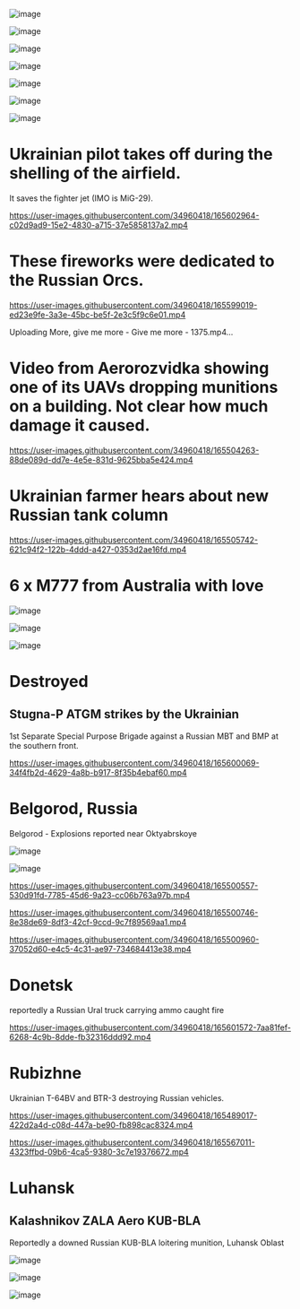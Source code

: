 ![image](https://user-images.githubusercontent.com/34960418/165503055-49660fe1-5c08-4ee6-bead-e3ef78df5f70.png)

![image](https://user-images.githubusercontent.com/34960418/165502987-b16cecb1-9bcc-40d9-bf9c-08f22d28530e.png)

![image](https://user-images.githubusercontent.com/34960418/165600858-81e1a952-ad25-4adf-9cfe-29d0911cfee5.png)

![image](https://user-images.githubusercontent.com/34960418/165502339-72466a5c-3448-4549-8dc7-65cfce7c0d1a.png)

![image](https://user-images.githubusercontent.com/34960418/165502360-3c1da4d6-15f8-4c59-9a0a-ffa417de5fc4.png)

![image](https://user-images.githubusercontent.com/34960418/165502375-38381907-c34b-46d8-a169-8c47c1a0736c.png)

![image](https://user-images.githubusercontent.com/34960418/165502393-5317398f-2458-437f-b34a-ed4f2d58c216.png)


# Ukrainian pilot takes off during the shelling of the airfield.

It saves the fighter jet (IMO is MiG-29).

https://user-images.githubusercontent.com/34960418/165602964-c02d9ad9-15e2-4830-a715-37e5858137a2.mp4


# These fireworks were dedicated to the Russian Orcs.

https://user-images.githubusercontent.com/34960418/165599019-ed23e9fe-3a3e-45bc-be5f-2e3c5f9c6e01.mp4

Uploading More, give me more - Give me more - 1375.mp4…


# Video from Aerorozvidka showing one of its UAVs dropping munitions on a building. Not clear how much damage it caused. 

https://user-images.githubusercontent.com/34960418/165504263-88de089d-dd7e-4e5e-831d-9625bba5e424.mp4


# Ukrainian farmer hears about new Russian tank column

https://user-images.githubusercontent.com/34960418/165505742-621c94f2-122b-4ddd-a427-0353d2ae16fd.mp4


# 6 x M777 from Australia with love

![image](https://user-images.githubusercontent.com/34960418/165488752-ed525c84-ed5c-41e6-ae45-cd3a14a477c5.png)

![image](https://user-images.githubusercontent.com/34960418/165488768-750056e3-c8b6-47cc-a6bb-f5b557c6cfe6.png)

![image](https://user-images.githubusercontent.com/34960418/165488785-65db8309-8235-4d53-88e4-13c25fe58a23.png)


# Destroyed

## Stugna-P ATGM strikes by the Ukrainian 

1st Separate Special Purpose Brigade against a Russian MBT and BMP at the southern front.

https://user-images.githubusercontent.com/34960418/165600069-34f4fb2d-4629-4a8b-b917-8f35b4ebaf60.mp4


# Belgorod, Russia

Belgorod - Explosions reported near Oktyabrskoye

![image](https://user-images.githubusercontent.com/34960418/165490537-7d50a32b-bcf5-4af2-b7da-70395e19b968.png)

![image](https://user-images.githubusercontent.com/34960418/165499781-00e00f70-76cc-4ffb-93f2-fd2194415b3b.png)

https://user-images.githubusercontent.com/34960418/165500557-530d91fd-7785-45d6-9a23-cc06b763a97b.mp4

https://user-images.githubusercontent.com/34960418/165500746-8e38de69-8df3-42cf-9ccd-9c7f89569aa1.mp4

https://user-images.githubusercontent.com/34960418/165500960-37052d60-e4c5-4c31-ae97-734684413e38.mp4


# Donetsk

reportedly a Russian Ural truck carrying ammo caught fire

https://user-images.githubusercontent.com/34960418/165601572-7aa81fef-6268-4c9b-8dde-fb32316ddd92.mp4


# Rubizhne

Ukrainian T-64BV and BTR-3 destroying Russian vehicles.

https://user-images.githubusercontent.com/34960418/165489017-422d2a4d-c08d-447a-be90-fb898cac8324.mp4

https://user-images.githubusercontent.com/34960418/165567011-4323ffbd-09b6-4ca5-9380-3c7e19376672.mp4


# Luhansk

## Kalashnikov ZALA Aero KUB-BLA

Reportedly a downed Russian KUB-BLA loitering munition, Luhansk Oblast

![image](https://user-images.githubusercontent.com/34960418/165489516-14676567-7936-40fe-9a34-1d02759b1cf9.png)

![image](https://user-images.githubusercontent.com/34960418/165489532-109bca9e-db84-4bf5-bb35-9bc50ab5e7fd.png)

![image](https://user-images.githubusercontent.com/34960418/165489549-0d3fa48b-cf25-42e8-b7dd-d600ffb20b56.png)

